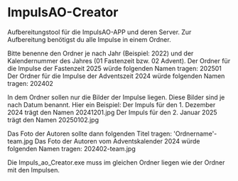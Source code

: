 # ImpulsAO-Creator

Aufbereitungstool für die ImpulsAO-APP und deren Server.
Zur Aufbereitung benötigst du alle Impulse in einem Ordner.

Bitte benenne den Ordner je nach Jahr (Beispiel: 2022) und der Kalendernummer des Jahres (01 Fastenzeit bzw. 02 Advent).
Der Ordner für die Impulse der Fastenzeit 2025 würde folgenden Namen tragen: 202501
Der Ordner für die Impulse der Adventszeit 2024 würde folgenden Namen tragen: 202402

In dem Ordner sollen nur die Bilder der Impulse liegen. Diese Bilder sind je nach Datum benannt.
Hier ein Beispiel:
Der Impuls für den 1. Dezember 2024 trägt den Namen 20241201.jpg
Der Impuls für den 2. Januar 2025 trägt den Namen 20250102.jpg

Das Foto der Autoren sollte dann folgenden Titel tragen: 'Ordnername'-team.jpg
Das Foto der Autoren vom Adventskalender 2024 würde folgenden Namen tragen: 202402-team.jpg

Die Impuls_ao_Creator.exe muss im gleichen Ordner liegen wie der Ordner mit den Impulsen.
